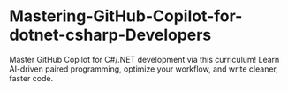 # Mastering-GitHub-Copilot-for-dotnet-csharp-Developers
Master GitHub Copilot for C#/.NET development via this curriculum! Learn AI-driven paired programming, optimize your workflow, and write cleaner, faster code.
